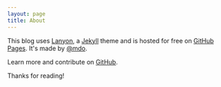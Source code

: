 ```yaml
---
layout: page
title: About
---
```


This blog uses [Lanyon](http://lanyon.getpoole.com), a [Jekyll](http://jekyllrb.com) theme and is hosted for free on [GitHub Pages](https://pages.github.com). It's made by [@mdo](https://twitter.com/mdo).

Learn more and contribute on [GitHub](https://github.com/poole).

Thanks for reading!
